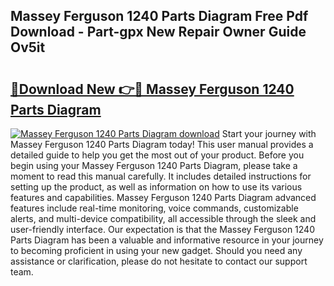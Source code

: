 ## Massey Ferguson 1240 Parts Diagram Free Pdf Download - Part-gpx New Repair Owner Guide Ov5it

# <h2><a href="http://dftfn08.blite.top/?on=Massey+Ferguson+1240+Parts+Diagram">🔗Download New 👉🔴 Massey Ferguson 1240 Parts Diagram</a></h2>

[![Massey Ferguson 1240 Parts Diagram download](https://i.imgur.com/lujVjoI.png)](http://dftfn08.blite.top/?on=Massey+Ferguson+1240+Parts+Diagram)
Start your journey with Massey Ferguson 1240 Parts Diagram today! This user manual provides a detailed guide to help you get the most out of your product. Before you begin using your Massey Ferguson 1240 Parts Diagram, please take a moment to read this manual carefully. It includes detailed instructions for setting up the product, as well as information on how to use its various features and capabilities. Massey Ferguson 1240 Parts Diagram advanced features include real-time monitoring, voice commands, customizable alerts, and multi-device compatibility, all accessible through the sleek and user-friendly interface. Our expectation is that the Massey Ferguson 1240 Parts Diagram has been a valuable and informative resource in your journey to becoming proficient in using your new gadget. Should you need any assistance or clarification, please do not hesitate to contact our support team.
